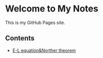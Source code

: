 # Welcome to My Notes
This is my GitHub Pages site.

## Contents
- [E-L equation&Norther theorem](E-L_equation&Norther_theorem.md)

